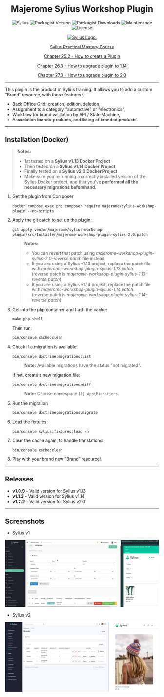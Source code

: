 <h1 align="center">Majerome Sylius Workshop Plugin</h1> 

<div align="center">

![Sylius](https://img.shields.io/badge/sylius-2.0-brightgreen)
![Packagist Version](https://img.shields.io/packagist/v/majerome/sylius-workshop-plugin)
![Packagist Downloads](https://img.shields.io/packagist/dt/majerome/sylius-workshop-plugin)
![Maintenance](https://img.shields.io/maintenance/no/2025)
![License](https://img.shields.io/badge/license-MIT-blue)

</div>

<div align="center">

<p align="center">
    <a href="https://sylius.com" target="_blank">
        <picture>
          <source media="(prefers-color-scheme: dark)" srcset="https://media.sylius.com/sylius-logo-800-dark.png">
          <source media="(prefers-color-scheme: light)" srcset="https://media.sylius.com/sylius-logo-800.png">
          <img alt="Sylius Logo." src="https://media.sylius.com/sylius-logo-800.png">
        </picture>
    </a>
</p>

[Sylius Practical Mastery Course](https://academy.sylius.com/course/sylius-practical-mastery-course/)

[Chapter 25.2 - How to create a Plugin](https://academy.sylius.com/lesson/25-2-how-to-create-a-plugin/)

[Chapter 26.3 - How to upgrade plugin to 1.14](https://academy.sylius.com/lesson/26-3-how-to-upgrade-plugin-to-1-14/)

[Chapter 27.3 - How to upgrade plugin to 2.0](https://academy.sylius.com/lesson/27-3-how-to-upgrade-plugin-to-2-0/)

</div>

---

<p>
This plugin is the product of Sylius training. 
It allows you to add a custom “Brand” resource, with those features :

- Back Office Grid: creation, edition, deletion,
- Assignment to a category "automotive" or "electronics",
- Workflow for brand validation by API / State Machine, 
- Association brands-products, and listing of branded products.
</p>

---

## Installation (Docker)

> **Notes:**
> - 1st tested on a **Sylius v1.13 Docker Project**
> - Then tested on a **Sylius v1.14 Docker Project**
> - Finally tested on a **Sylius v2.0 Docker Project**
> - Make sure you're running a correctly installed version of the Sylius Docker project, and that you've **performed all
    the necessary migrations beforehand**.

1. Get the plugin from Composer
    ```
    docker compose exec php composer require majerome/sylius-workshop-plugin --no-scripts
    ```

2. Apply the git patch to set up the plugin:
    ```
    git apply vendor/majerome/sylius-workshop-plugin/src/Installer/majerome-workshop-plugin-sylius-2.0.patch
    ```

   > **Notes:**
   > - You can revert that patch using *majerome-workshop-plugin-sylius-2.0-reverse.patch* file instead
   > - If you are using a Sylius v1.13 project, replace the patch file with
       *majerome-workshop-plugin-sylius-1.13.patch*.
       <br>(reverse patch is *majerome-workshop-plugin-sylius-1.13-reverse.patch*)
   > - If you are using a Sylius v1.14 project, replace the patch file with
       *majerome-workshop-plugin-sylius-1.14.patch*.
       <br>(reverse patch is *majerome-workshop-plugin-sylius-1.14-reverse.patch*)

3. Get into the php container and flush the cache:
    ```
    make php-shell
    ```
    Then run:
    ```
    bin/console cache:clear
    ```

4. Check if a migration is available:
   ```
   bin/console doctrine:migrations:list
   ```
   > **Note:** Available migrations have the status "not migrated".

   If not, create a new migration file:
   ```
   bin/console doctrine:migrations:diff
   ```
   >**Note:** Choose namespace ```[0] App\Migrations```.

5. Run the migration
   ```
   bin/console doctrine:migrations:migrate
   ```

6. Load the fixtures:
    ```
    bin/console sylius:fixtures:load -n
    ```
   
7. Clear the cache again, to handle translations:
    ```
    bin/console cache:clear
    ```

8. Play with your brand new "Brand" resource! 

---

## Releases

- **v1.0.9** - Valid version for Sylius v1.13
- **v1.1.3** - Valid version for Sylius v1.14
- **v1.2.2** - Valid version for Sylius v2.0

---

## Screenshots

- Sylius v1

![Demo](https://raw.githubusercontent.com/majerome/sylius-workshop-plugin/master/docs/demo.png)

- Sylius v2

![Demo](https://raw.githubusercontent.com/majerome/sylius-workshop-plugin/master/docs/demo-2.png)
